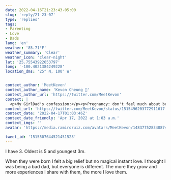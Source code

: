 ```yaml
---
date: 2022-04-16T21:23:43-05:00
slug: 'reply/21-23-07'
type: 'replies'
tags:
- Parenting
- Love
- Dads
lang: 'en'
weather: '85.71°F'
weather_summary: 'Clear'
weather_icon: 'clear-night'
lat: '25.75543922653797'
long: '-100.4021384249228'
location_dms: '25° N, 100° W'


context_author: 'MeetKevon'
context_author_name: 'Kevon Cheung 🥦'
context_author_url: 'https://twitter.com/MeetKevon'
context: |
  <p>My GirlDad's confession:</p><p>Pregnancy: don't feel much about being a dad</p><p>Birth: oh wow this is ... cute</p><p>0-6mo: how does this work?</p><p>Now 15mo: every day I'm like "I love you I love you you cutie pie!"</p>
context_url: 'https://twitter.com/MeetKevon/status/1515496203772911617'
context_date: '2022-04-17T01:03:46Z'
context_date_friendly: 'Apr 17, 2022 at 1:03 a.m.'
context_imgs: ''
avatar: 'https://media.ramiroruiz.com/avatars/MeetKevon/1483775283408740352/XtFh0wWk_bigger.jpg'

tweet_id: '1515507644521451523'
---
```

I have 3. Oldest is 5 and youngest 3m.

When they were born I felt a big relief but no magical instant love. I thought I was being a bad dad, but everyone is different. The more they grow and more experiences I share with them, the more I love them.